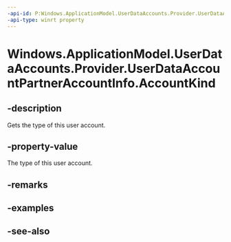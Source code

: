 ```yaml
---
-api-id: P:Windows.ApplicationModel.UserDataAccounts.Provider.UserDataAccountPartnerAccountInfo.AccountKind
-api-type: winrt property
---
```


<!-- Property syntax
public Windows.ApplicationModel.UserDataAccounts.Provider.UserDataAccountProviderPartnerAccountKind AccountKind { get; }
-->

# Windows.ApplicationModel.UserDataAccounts.Provider.UserDataAccountPartnerAccountInfo.AccountKind

## -description
Gets the type of this user account.

## -property-value
The type of this user account.

## -remarks

## -examples

## -see-also
